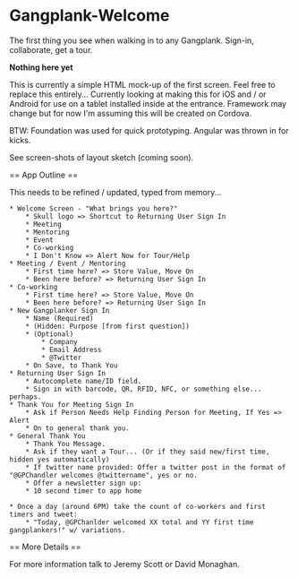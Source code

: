 Gangplank-Welcome
=================

The first thing you see when walking in to any Gangplank. Sign-in, collaborate, get a tour.

__Nothing here yet__

This is currently a simple HTML mock-up of the first screen. Feel free to replace this entirely... Currently looking at making this for iOS and / or Android for use on a tablet installed inside at the entrance. Framework may change but for now I'm assuming this will be created on Cordova.

BTW: Foundation was used for quick prototyping. Angular was thrown in for kicks.

See screen-shots of layout sketch (coming soon).

 == App Outline ==

This needs to be refined / updated, typed from memory...

	* Welcome Screen - "What brings you here?"
		* Skull logo => Shortcut to Returning User Sign In
		* Meeting
		* Mentoring
		* Event
		* Co-working
		* I Don't Know => Alert Now for Tour/Help
	* Meeting / Event / Mentoring
		* First time here? => Store Value, Move On
		* Been here before? => Returning User Sign In
	* Co-working
		* First time here? => Store Value, Move On
		* Been here before? => Returning User Sign In
	* New Gangplanker Sign In
		* Name (Required)
		* (Hidden: Purpose [from first question])
		* (Optional)
			* Company
			* Email Address
			* @Twitter
		* On Save, to Thank You
	* Returning User Sign In
		* Autocomplete name/ID field.
		* Sign in with barcode, QR, RFID, NFC, or something else... perhaps.
	* Thank You for Meeting Sign In
		* Ask if Person Needs Help Finding Person for Meeting, If Yes => Alert
		* On to general thank you.
	* General Thank You
		* Thank You Message.
		* Ask if they want a Tour... (Or if they said new/first time, hidden yes automatically)
		* If twitter name provided: Offer a twitter post in the format of "@GPChandler welcomes @twittername", yes or no.
		* Offer a newsletter sign up: 
		* 10 second timer to app home
		
	* Once a day (around 6PM) take the count of co-workers and first timers and tweet:
		* "Today, @GPChanlder welcomed XX total and YY first time gangplankers!" w/ variations.	
== More Details ==

For more information talk to Jeremy Scott or David Monaghan.
